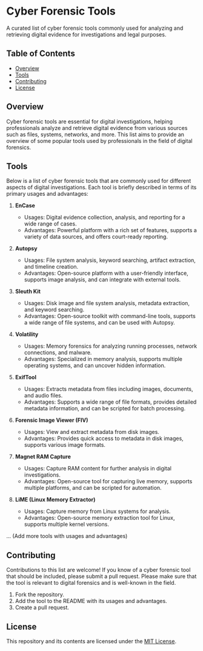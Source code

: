 # Cyber Forensic Tools

A curated list of cyber forensic tools commonly used for analyzing and retrieving digital evidence for investigations and legal purposes.

## Table of Contents

- [Overview](#overview)
- [Tools](#tools)
- [Contributing](#contributing)
- [License](#license)

## Overview

Cyber forensic tools are essential for digital investigations, helping professionals analyze and retrieve digital evidence from various sources such as files, systems, networks, and more. This list aims to provide an overview of some popular tools used by professionals in the field of digital forensics.

## Tools

Below is a list of cyber forensic tools that are commonly used for different aspects of digital investigations. Each tool is briefly described in terms of its primary usages and advantages:

1. **EnCase**
   - Usages: Digital evidence collection, analysis, and reporting for a wide range of cases.
   - Advantages: Powerful platform with a rich set of features, supports a variety of data sources, and offers court-ready reporting.

2. **Autopsy**
   - Usages: File system analysis, keyword searching, artifact extraction, and timeline creation.
   - Advantages: Open-source platform with a user-friendly interface, supports image analysis, and can integrate with external tools.

3. **Sleuth Kit**
   - Usages: Disk image and file system analysis, metadata extraction, and keyword searching.
   - Advantages: Open-source toolkit with command-line tools, supports a wide range of file systems, and can be used with Autopsy.

4. **Volatility**
   - Usages: Memory forensics for analyzing running processes, network connections, and malware.
   - Advantages: Specialized in memory analysis, supports multiple operating systems, and can uncover hidden information.

5. **ExifTool**
   - Usages: Extracts metadata from files including images, documents, and audio files.
   - Advantages: Supports a wide range of file formats, provides detailed metadata information, and can be scripted for batch processing.

6. **Forensic Image Viewer (FIV)**
   - Usages: View and extract metadata from disk images.
   - Advantages: Provides quick access to metadata in disk images, supports various image formats.

7. **Magnet RAM Capture**
   - Usages: Capture RAM content for further analysis in digital investigations.
   - Advantages: Open-source tool for capturing live memory, supports multiple platforms, and can be scripted for automation.

8. **LiME (Linux Memory Extractor)**
   - Usages: Capture memory from Linux systems for analysis.
   - Advantages: Open-source memory extraction tool for Linux, supports multiple kernel versions.

... (Add more tools with usages and advantages)

## Contributing

Contributions to this list are welcome! If you know of a cyber forensic tool that should be included, please submit a pull request. Please make sure that the tool is relevant to digital forensics and is well-known in the field.

1. Fork the repository.
2. Add the tool to the README with its usages and advantages.
3. Create a pull request.

## License

This repository and its contents are licensed under the [MIT License](LICENSE).
